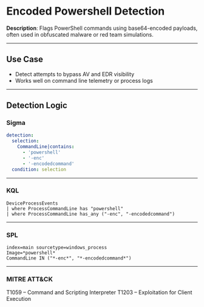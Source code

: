 # Encoded Powershell Detection

**Description**: Flags PowerShell commands using base64-encoded payloads, often used in obfuscated malware or red team simulations.

---

## Use Case
- Detect attempts to bypass AV and EDR visibility
- Works well on command line telemetry or process logs

---

## Detection Logic

### Sigma

```yaml
detection:
  selection:
    CommandLine|contains:
      - 'powershell'
      - '-enc'
      - '-encodedcommand'
  condition: selection
```

---
### KQL

```kql
DeviceProcessEvents
| where ProcessCommandLine has "powershell"
| where ProcessCommandLine has_any ("-enc", "-encodedcommand")
```

---
### SPL

```spl
index=main sourcetype=windows_process
Image=*powershell* 
CommandLine IN ("*-enc*", "*-encodedcommand*")
```

---
### MITRE ATT&CK

T1059 – Command and Scripting Interpreter
T1203 – Exploitation for Client Execution
